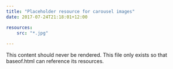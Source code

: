 ```yaml
---
title: "Placeholder resource for carousel images"
date: 2017-07-24T21:18:01+12:00

resources:
    src: "*.jpg"
    
---
```

This content should never be rendered. 
This file only exists so that baseof.html can reference its resources.
